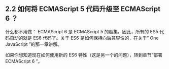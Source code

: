 ## 2.2 如何将 ECMAScript 5 代码升级至 ECMAScript 6 ？

什么都不用做： ECMAScript 6 是 ECMAScript 5 的超集。因此，所有的 ES5 代码自动的就是 ES6 代码了。关于 ES6 是如何保持向后兼容性的，在关于“ One JavaScript ”的那一章讲解。

如果你想知道现在如何使用新的 ES6 特性（这是另一个的问题），转到章节“部署 ECMAScript 6 ”。
